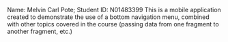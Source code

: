 Name: Melvin Carl Pote; Student ID: N01483399
This is a mobile application created to demonstrate the use of a bottom navigation menu, combined
with other topics covered in the course (passing data from one fragment to another fragment, etc.)
